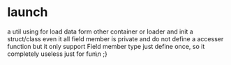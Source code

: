 # launch
a util using for load data form other container or loader
and init a struct/class even it all field member is private and do not define a accesser function
but it only support Field member type just define once, so it completely useless
just for fun\n
;}
